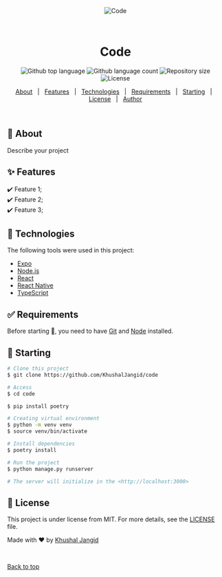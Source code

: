 <div align="center" id="top"> 
  <img src="./.github/app.gif" alt="Code" />

  &#xa0;

  <!-- <a href="https://code.netlify.app">Demo</a> -->
</div>

<h1 align="center">Code</h1>

<p align="center">
  <img alt="Github top language" src="https://img.shields.io/github/languages/top/KhushalJangid/code?color=56BEB8">

  <img alt="Github language count" src="https://img.shields.io/github/languages/count/KhushalJangid/code?color=56BEB8">

  <img alt="Repository size" src="https://img.shields.io/github/repo-size/KhushalJangid/code?color=56BEB8">

  <img alt="License" src="https://img.shields.io/github/license/KhushalJangid/code?color=56BEB8">

  <!-- <img alt="Github issues" src="https://img.shields.io/github/issues/KhushalJangid/code?color=56BEB8" /> -->

  <!-- <img alt="Github forks" src="https://img.shields.io/github/forks/KhushalJangid/code?color=56BEB8" /> -->

  <!-- <img alt="Github stars" src="https://img.shields.io/github/stars/KhushalJangid/code?color=56BEB8" /> -->
</p>

<!-- Status -->

<!-- <h4 align="center"> 
	🚧  Code 🚀 Under construction...  🚧
</h4> 

<hr> -->

<p align="center">
  <a href="#dart-about">About</a> &#xa0; | &#xa0; 
  <a href="#sparkles-features">Features</a> &#xa0; | &#xa0;
  <a href="#rocket-technologies">Technologies</a> &#xa0; | &#xa0;
  <a href="#white_check_mark-requirements">Requirements</a> &#xa0; | &#xa0;
  <a href="#checkered_flag-starting">Starting</a> &#xa0; | &#xa0;
  <a href="#memo-license">License</a> &#xa0; | &#xa0;
  <a href="https://github.com/KhushalJangid" target="_blank">Author</a>
</p>

<br>

## :dart: About ##

Describe your project

## :sparkles: Features ##

:heavy_check_mark: Feature 1;\
:heavy_check_mark: Feature 2;\
:heavy_check_mark: Feature 3;

## :rocket: Technologies ##

The following tools were used in this project:

- [Expo](https://expo.io/)
- [Node.js](https://nodejs.org/en/)
- [React](https://pt-br.reactjs.org/)
- [React Native](https://reactnative.dev/)
- [TypeScript](https://www.typescriptlang.org/)

## :white_check_mark: Requirements ##

Before starting :checkered_flag:, you need to have [Git](https://git-scm.com) and [Node](https://nodejs.org/en/) installed.

## :checkered_flag: Starting ##

```bash
# Clone this project
$ git clone https://github.com/KhushalJangid/code

# Access
$ cd code

$ pip install poetry

# Creating virtual environment
$ python -m venv venv
$ source venv/bin/activate

# Install dependencies
$ poetry install

# Run the project
$ python manage.py runserver

# The server will initialize in the <http://localhost:3000>
```

## :memo: License ##

This project is under license from MIT. For more details, see the [LICENSE](LICENSE.md) file.


Made with :heart: by <a href="https://github.com/KhushalJangid" target="_blank">Khushal Jangid</a>

&#xa0;

<a href="#top">Back to top</a>
